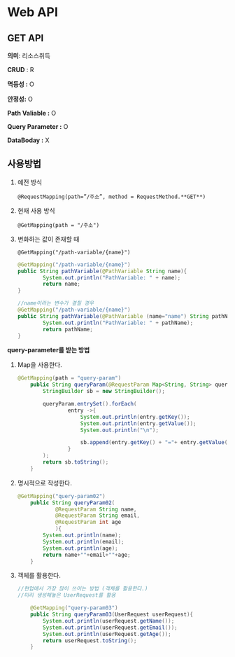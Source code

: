 # Web API

## GET API
**의미**: 리소스취득

**CRUD** : R

**멱등성 :** O

**안정성:** O

**Path Valiable :** O

**Query Parameter :** O

**DataBoday :** X

## 사용방법

1. 예전 방식
    
    `@RequestMapping(path=”/주소”, method = RequestMethod.**GET**)`
    
2. 현재 사용 방식
    
    `@GetMapping(path = "/주소")`
    
3. 변화하는 값이 존재할 때
    
    `@GetMapping("/path-variable/{name}")`
    
    ```java
    @GetMapping("/path-variable/{name}")
    public String pathVariable(@PathVariable String name){
            System.out.println("PathVariable: " + name);
            return name;
    }
    
    //name이라는 변수가 곂칠 경우
    @GetMapping("/path-variable/{name}")
    public String pathVariable(@PathVariable (name="name") String pathName){
            System.out.println("PathVariable: " + pathName);
            return pathName;
    }
    ```
    

**query-parameter를 받는 방법**

1. Map을 사용한다.
    
    ```java
    @GetMapping(path = "query-param")
        public String queryParam(@RequestParam Map<String, String> queryParam){
            StringBuilder sb = new StringBuilder();
    
            queryParam.entrySet().forEach(
                    entry ->{
                        System.out.println(entry.getKey());
                        System.out.println(entry.getValue());
                        System.out.println("\n");
    
                        sb.append(entry.getKey() + "="+ entry.getValue()+"\n");
                    }
            );
            return sb.toString();
        }
    ```
    
2. 명시적으로 작성한다.
    
    ```java
    @GetMapping("query-param02")
        public String queryParam02(
                @RequestParam String name,
                @RequestParam String email,
                @RequestParam int age
                ){
            System.out.println(name);
            System.out.println(email);
            System.out.println(age);
            return name+""+email+""+age;
        }
    ```
    
3. 객체를 활용한다.
    
    ```java
    //현업애서 가장 많이 쓰이는 방법 (객체를 활용한다.)
    //미리 생성해놓은 UserRequest를 활용 
    
        @GetMapping("query-param03")
        public String queryParam03(UserRequest userRequest){
            System.out.println(userRequest.getName());
            System.out.println(userRequest.getEmail());
            System.out.println(userRequest.getAge());
            return userRequest.toString();
        }
    ```